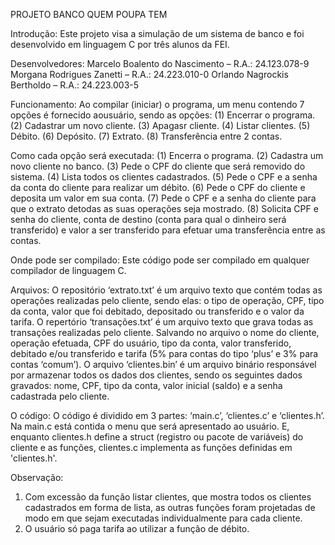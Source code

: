 PROJETO BANCO QUEM POUPA TEM

Introdução:
  Este projeto visa a simulação de um sistema de banco e foi desenvolvido em linguagem C por três alunos da FEI.

Desenvolvedores:
  Marcelo Boalento do Nascimento – R.A.: 24.123.078-9
  Morgana Rodrigues Zanetti – R.A.: 24.223.010-0
  Orlando Nagrockis Bertholdo – R.A.: 24.223.003-5

Funcionamento:
  Ao compilar (iniciar) o programa, um menu contendo 7 opções é fornecido aousuário, sendo as opções:
    (1) Encerrar o programa.
    (2) Cadastrar um novo cliente.
    (3) Apagasr cliente.
    (4) Listar clientes.
    (5) Débito.
    (6) Depósito.
    (7) Extrato.
    (8) Transferência entre 2 contas.

Como cada opção será executada:
  (1) Encerra o programa.
  (2) Cadastra um novo cliente no banco.
  (3) Pede o CPF do cliente que será removido do sistema.
  (4) Lista todos os clientes cadastrados.
  (5) Pede o CPF e a senha da conta do cliente para realizar um débito.
  (6) Pede o CPF do cliente e deposita um valor em sua conta.
  (7) Pede o CPF e a senha do cliente para que o extrato detodas as suas operações seja mostrado.
  (8) Solicita CPF e senha do cliente, conta de destino (conta para qual o dinheiro será transferido) e valor a ser transferido para efetuar uma transferência entre as contas.

Onde pode ser compilado:
  Este código pode ser compilado em qualquer compilador de linguagem C.

Arquivos:
 O repositório ‘extrato.txt’ é um arquivo texto que contém todas as operações realizadas pelo cliente, sendo elas: o tipo de operação, CPF, tipo da conta, valor que foi debitado, 
depositado ou transferido e o valor da tarifa.
  O repertório ‘transações.txt’ é um arquivo texto que grava todas as transações realizadas pelo cliente. Salvando no arquivo o nome do cliente, operação efetuada, CPF do usuário, 
tipo da conta, valor transferido, debitado e/ou transferido e tarifa (5% para contas do tipo ‘plus’ e 3% para contas ‘comum’).
  O arquivo ‘clientes.bin’ é um arquivo binário responsável por armazenar todos os dados dos clientes, sendo os seguintes dados gravados: nome, CPF, tipo da conta, valor inicial 
(saldo) e a senha cadastrada pelo cliente.

O código:
  O código é dividido em 3 partes: ‘main.c’, ‘clientes.c’ e ‘clientes.h’. Na main.c está contida o menu que será apresentado ao usuário. E, enquanto clientes.h define a struct 
(registro ou pacote de variáveis) do cliente e as funções, clientes.c implementa as funções definidas em &#39;clientes.h&#39;.

Observação:
  1. Com excessão da função listar clientes, que mostra todos os clientes cadastrados em forma de lista, as outras funções foram projetadas de modo em que sejam executadas
individualmente para cada cliente.
  2. O usuário só paga tarifa ao utilizar a função de débito.
